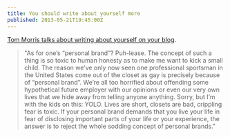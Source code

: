 ```yaml
---
title: You should write about yourself more
published: 2013-05-21T19:45:00Z
---
```


[Tom Morris talks about writing about yourself on your blog][post].

> "As for one’s “personal brand”? Puh-lease. The concept of such a thing is so toxic 
> to human honesty as to make me want to kick a small child. The reason we’ve only 
> now seen one professional sportsman in the United States come out of the closet as 
> gay is precisely because of “personal brand”. We’re all too horrified about 
> offending some hypothetical future employer with our opinions or even our very 
> own lives that we hide away from telling anyone anything. Sorry, but I’m with 
> the kids on this: YOLO. Lives are short, closets are bad, crippling fear is 
> toxic. If your personal brand demands that you live your life in fear of 
> disclosing important parts of your life or your experience, the answer is to 
> reject the whole sodding concept of personal brands."

[post]: http://tommorris.org/posts/8268

